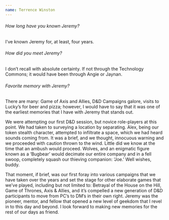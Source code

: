 ```yaml
---
name: Terrence Winston
---
```

###### How long have you known Jeremy?
I've known Jeremy for, at least, four years.

###### How did you meet Jeremy?
I don’t recall with absolute certainty. If not through the Technology Commons;
it would have been through Angie or Jaynan.

###### Favorite memory with Jeremy?
There are many: Game of Axis and Allies, D&D Campaigns galore, visits to Lucky’s
for beer and pizza; however, I would have to say that it was one of the earliest
memories that I have with Jeremy that stands out.

We were attempting our first D&D session, but novice role-players at this point.
We had taken to surveying a location by separating. Alex, being our token
stealth character, attempted to infiltrate a space, which we had heard sounds
coming from. It was a brief, and we thought, innocuous warning and we proceeded
with caution thrown to the wind. Little did we know at the time that an ambush
would proceed. Wolves, and an enigmatic figure known as a ‘Bugbear’ would
decimate our entire company and in a fell swoop, completely squash our thieving
companion: ‘Joe.’ Well wishes, buddy.

That moment, if brief, was our first foray into various campaigns that we have
taken over the years and set the stage for other elaborate games that we’ve
played, including but not limited to: Betrayal of the House on the Hill, Game of
Thrones, Axis & Allies, and it’s compelled a new generation of D&D participants
to move from PC’s to DM’s in their own right. Jeremy was the pioneer, mentor,
and fellow that opened a new level of geekdom that I revel in to this day and
beyond. I look forward to making new memories for the rest of our days as
friend.
